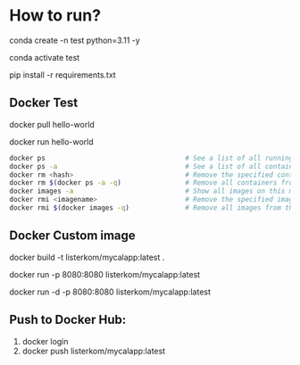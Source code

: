 # How to run?

conda create -n test python=3.11 -y

conda activate test

pip install -r requirements.txt


## Docker Test

docker pull hello-world

docker run hello-world


```bash
docker ps                                   # See a list of all running containers
docker ps -a                                # See a list of all containers, even the ones not running
docker rm <hash>                            # Remove the specified container from this machine
docker rm $(docker ps -a -q)                # Remove all containers from this machine
docker images -a                            # Show all images on this machine
docker rmi <imagename>                      # Remove the specified image from this machine
docker rmi $(docker images -q)              # Remove all images from this machine
```


## Docker Custom image

docker build -t listerkom/mycalapp:latest .  

docker run -p 8080:8080 listerkom/mycalapp:latest

docker run -d -p 8080:8080 listerkom/mycalapp:latest 



## Push to Docker Hub:

1. docker login  
2. docker push listerkom/mycalapp:latest     